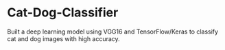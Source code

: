 # Cat-Dog-Classifier
Built a deep learning model using VGG16 and TensorFlow/Keras to classify cat and dog images with high accuracy.
